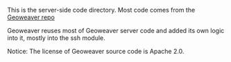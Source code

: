 
This is the server-side code directory. Most code comes from the [Geoweaver repo](https://github.com/CSISS/cc)

Geoweaver reuses most of Geoweaver server code and added its own logic into it, mostly into the ssh module. 

Notice: The license of Geoweaver source code is Apache 2.0. 
